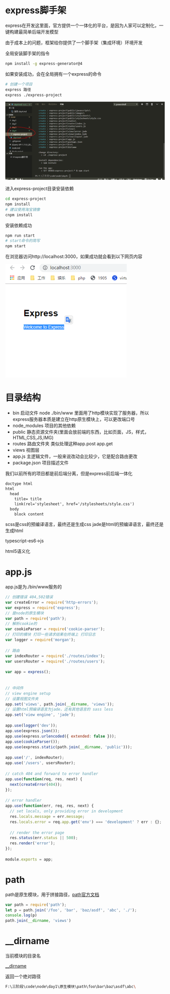 # express脚手架

express在开发这里面，官方提供一个一体化的平台，是因为人家可以定制化，一键构建最简单后端开发模型

由于成本上的问题，框架给你提供了一个脚手架（集成环境）环境开发

全局安装脚手架的指令
```bash
npm install -g express-generator@4
```
如果安装成功，会在全局拥有一个express的命令
```bash
# 创建一个项目
express 路径
express ./express-project
```
<img src="1.png">

进入express-project目录安装依赖
```bash
cd express-project
npm install
# 建议使用淘宝镜像
cnpm install
```
安装依赖成功
```bash
npm run start
# start命令的简写
npm start
```
在浏览器访问http://localhost:3000，如果成功就会看到以下网页内容

<img src="2.png">

# 目录结构

- bin 启动文件 node ./bin/www 里面用了http模块实现了服务器，所以express服务器本质是建立在http原生模块上，可以更改端口号
- node_modules 项目的其他依赖
- public 静态资源文件夹(里面会放前端的东西，比如页面，JS，样式，HTML,CSS,JS,IMG)
- routes 路由文件夹 类似处理这种app.post app.get
- views 视图层
- app.js 主逻辑文件，一般来说改动会比较少，它是配合路由更改
- package.json 项目描述文件


我们以前所有的项目都是前后端分离，但是express前后端一体化

```jade
doctype html
html
  head
    title= title
    link(rel='stylesheet', href='/stylesheets/style.css')
  body
    block content
```

scss是css的预编译语言，最终还是生成css
jade是html的预编译语言，最终还是生成html

typescript-es6->js


html5语义化


# app.js

app.js是为./bin/www服务的
```js
// 创建错误 404,502错误
var createError = require('http-errors');
var express = require('express');
// 是node的原生模块
var path = require('path');
// 解析cookie的
var cookieParser = require('cookie-parser');
// 打印的模块 打印一些请求结果在终端上 打印日志
var logger = require('morgan');

// 路由
var indexRouter = require('./routes/index');
var usersRouter = require('./routes/users');

var app = express();


// 中间件
// view engine setup
// 设置视图文件夹
app.set('views', path.join(__dirname, 'views'));
// 设置html预编译语言为jade，还有其他语言的 sass less
app.set('view engine', 'jade');

app.use(logger('dev'));
app.use(express.json());
app.use(express.urlencoded({ extended: false }));
app.use(cookieParser());
app.use(express.static(path.join(__dirname, 'public')));

app.use('/', indexRouter);
app.use('/users', usersRouter);

// catch 404 and forward to error handler
app.use(function(req, res, next) {
  next(createError(404));
});

// error handler
app.use(function(err, req, res, next) {
  // set locals, only providing error in development
  res.locals.message = err.message;
  res.locals.error = req.app.get('env') === 'development' ? err : {};

  // render the error page
  res.status(err.status || 500);
  res.render('error');
});

module.exports = app;

```

# path

path是原生模块，用于拼接路径，[path官方文档](http://nodejs.cn/api/path.html#path_path_join_paths)

```js
var path = require('path');
let p = path.join('/foo', 'bar', 'baz/asdf', 'abc', './');
console.log(p)
path.join(__dirname, 'views')
```

# __dirname

当前模块的目录名

[__dirname](http://nodejs.cn/api/globals.html)

返回一个绝对路径
```bash
F:\三阶段\code\node\day1\原生模块\path\foo\bar\baz\asdf\abc\
```